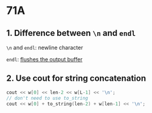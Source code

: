 # 71A

## 1. Difference between `\n` and `endl`
`\n` and `endl`: newline character

`endl`: [flushes the output buffer](https://stackoverflow.com/a/213977)

## 2. Use cout for string concatenation
```c++
cout << w[0] << len-2 << w[L-1] << '\n';
// don't need to use to_string
cout << w[0] + to_string(len-2) + w[len-1] << '\n';
```
